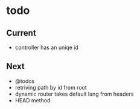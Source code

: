# todo

## Current

- controller has an uniqe id

## Next

- @todos
- retriving path by id from root
- dynamic router takes default lang from headers  
- HEAD method

